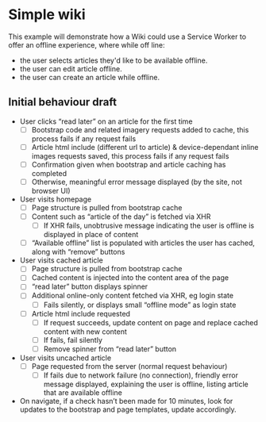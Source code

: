 # Simple wiki
This example will demonstrate how a Wiki could use a Service Worker to offer an offline experience, where while off line:

 * the user selects articles they'd like to be available offline.
 * the user can edit article offline. 
 * the user can create an article while offline.

## Initial behaviour draft

* User clicks “read later” on an article for the first time
    * [ ] Bootstrap code and related imagery requests added to cache, this process fails if any request fails
    * [ ] Article html include (different url to article) & device-dependant inline images requests saved, this process fails if any request fails
    * [ ]  Confirmation given when bootstrap and article caching has completed
    * [ ]  Otherwise, meaningful error message displayed (by the site, not browser UI)
* User visits homepage
    * [ ]  Page structure is pulled from bootstrap cache
    * [ ]  Content such as “article of the day” is fetched via XHR
        * [ ]  If XHR fails, unobtrusive message indicating the user is offline is displayed in place of content
    * [ ]  “Available offline” list is populated with articles the user has cached, along with “remove” buttons
* User visits cached article
    * [ ]  Page structure is pulled from bootstrap cache
    * [ ]  Cached content is injected into the content area of the page
    * [ ]  “read later” button displays spinner
    * [ ]  Additional online-only content fetched via XHR, eg login state
        * [ ]  Fails silently, or displays small “offline mode” as login state
    * [ ]  Article html include requested
        * [ ]  If request succeeds, update content on page and replace cached content with new content
        * [ ]  If fails, fail silently
        * [ ]  Remove spinner from “read later” button
* User visits uncached article
    * [ ]  Page requested from the server (normal request behaviour)
        * [ ]  If fails due to network failure (no connection), friendly error message displayed, explaining the user is offline, listing article that are available offline
* On navigate, if a check hasn’t been made for 10 minutes, look for updates to the bootstrap and page templates, update accordingly.
